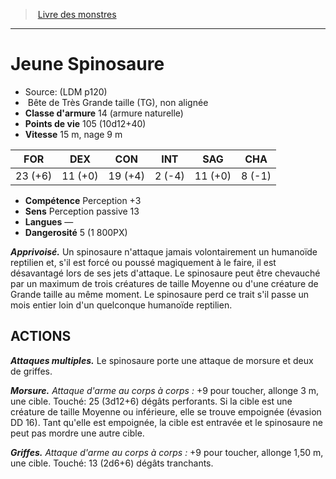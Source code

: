 ﻿> [Livre des monstres](tome_of_beasts.md)

---

# Jeune Spinosaure

- Source: (LDM p120)
-  Bête de Très Grande taille (TG), non alignée
- **Classe d'armure** 14 (armure naturelle)
- **Points de vie** 105 (10d12+40)
- **Vitesse** 15 m, nage 9 m

|FOR|DEX|CON|INT|SAG|CHA|
|---|---|---|---|---|---|
|23 (+6)|11 (+0)|19 (+4)|2 (-4)|11 (+0)|8 (-1)|

- **Compétence** Perception +3
- **Sens** Perception passive 13
- **Langues** —
- **Dangerosité** 5 (1 800PX)

**_Apprivoisé._** Un spinosaure n'attaque jamais volontairement un humanoïde reptilien et, s'il est forcé ou poussé magiquement à le faire, il est désavantagé lors de ses jets d'attaque. Le spinosaure peut être chevauché par un maximum de trois créatures de taille Moyenne ou d'une créature de Grande taille au même moment. Le spinosaure perd ce trait s'il passe un mois entier loin d'un quelconque humanoïde reptilien.

## ACTIONS

**_Attaques multiples._** Le spinosaure porte une attaque de morsure et deux de griffes.

**_Morsure._** _Attaque d'arme au corps à corps :_ +9 pour toucher, allonge 3 m, une cible. Touché: 25 (3d12+6) dégâts perforants. Si la cible est une créature de taille Moyenne ou inférieure, elle se trouve empoignée (évasion DD 16). Tant qu'elle est empoignée, la cible est entravée et le spinosaure ne peut pas mordre une autre cible.

**_Griffes._** _Attaque d'arme au corps à corps :_ +9 pour toucher, allonge 1,50 m, une cible. Touché: 13 (2d6+6) dégâts tranchants.

